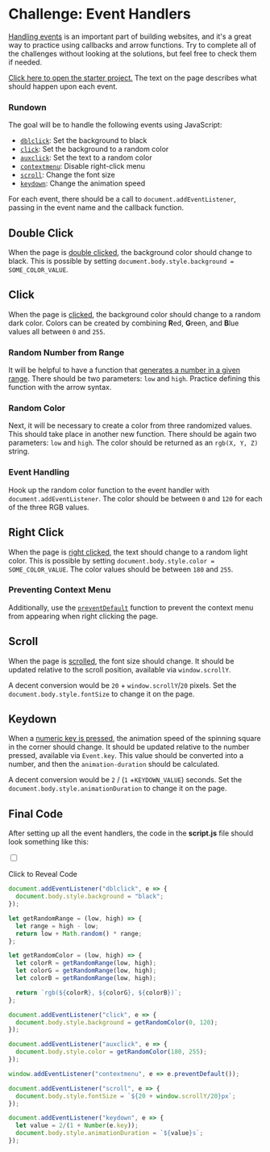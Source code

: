 # Challenge: Event Handlers
[Handling events](https://developer.mozilla.org/en-US/docs/Web/Events/Event_handlers) is an important part of building websites, and it's a great way to practice using callbacks and arrow functions. Try to complete all of the challenges without looking at the solutions, but feel free to check them if needed.

[Click here to open the starter project.](https://replit.com/@HylandOutreach/Events#script.js) The text on the page describes what should happen upon each event.

### Rundown
The goal will be to handle the following events using JavaScript:

- [`dblclick`](https://developer.mozilla.org/en-US/docs/Web/API/Element/dblclick_event): Set the background to black
- [`click`](https://developer.mozilla.org/en-US/docs/Web/API/Element/click_event): Set the background to a random color
- [`auxclick`](https://developer.mozilla.org/en-US/docs/Web/API/Element/auxclick_event): Set the text to a random color
- [`contextmenu`](https://developer.mozilla.org/en-US/docs/Web/API/Element/contextmenu_event): Disable right-click menu
- [`scroll`](https://developer.mozilla.org/en-US/docs/Web/API/Element/scroll_event): Change the font size
- [`keydown`](https://developer.mozilla.org/en-US/docs/Web/API/Element/keydown_event): Change the animation speed

For each event, there should be a call to `document.addEventListener`, passing in the event name and the callback function.

## Double Click
When the page is [double clicked](https://developer.mozilla.org/en-US/docs/Web/API/Element/dblclick_event), the background color should change to black. This is possible by setting  `document.body.style.background = SOME_COLOR_VALUE`. 

## Click
When the page is [clicked](https://developer.mozilla.org/en-US/docs/Web/API/Element/click_event), the background color should change to a random dark color. Colors can be created by combining **R**ed, **G**reen, and **B**lue values all between `0` and `255`.

### Random Number from Range
It will be helpful to have a function that [generates a number in a given range](https://www.google.com/search?q=js+random+value+from+range). There should be two parameters: `low` and `high`. Practice defining this function with the arrow syntax.

### Random Color
Next, it will be necessary to create a color from three randomized values. This should take place in another new function. There should be again two parameters: `low` and `high`. The color should be returned as an `rgb(X, Y, Z)` string.

### Event Handling
Hook up the random color function to the event handler with `document.addEventListener`. The color should be between `0` and `120` for each of the three RGB values.

## Right Click
When the page is [right clicked]((https://developer.mozilla.org/en-US/docs/Web/API/Element/auxclick_event)), the text should change to a random light color. This is possible by setting  `document.body.style.color = SOME_COLOR_VALUE`. The color values should be between `180` and `255`.

### Preventing Context Menu
Additionally, use the [`preventDefault`](https://developer.mozilla.org/en-US/docs/Web/API/Event/preventDefault) function to prevent the context menu from appearing when right clicking the page.

## Scroll
When the page is [scrolled](https://developer.mozilla.org/en-US/docs/Web/API/Element/scroll_event), the font size should change. It should be updated relative to the scroll position, available via `window.scrollY`.

A decent conversion would be `20` + `window.scrollY`/`20` pixels. Set the `document.body.style.fontSize` to change it on the page.

## Keydown
When a [numeric key is pressed](https://developer.mozilla.org/en-US/docs/Web/API/Element/keydown_event), the animation speed of the spinning square in the corner should change. It should be updated relative to the number pressed, available via `Event.key`. This value should be converted into a number, and then the `animation-duration` should be calculated.

A decent conversion would be `2` / (`1` +`KEYDOWN_VALUE`) seconds. Set the `document.body.style.animationDuration` to change it on the page.

## Final Code
After setting up all the event handlers, the code in the **script.js** file should look something like this:

<input type="checkbox" id="reveal1" class="reveal-checkbox" />

<label for="reveal1" class="reveal-label">Click to Reveal Code</label>

```js
document.addEventListener("dblclick", e => {
  document.body.style.background = "black";
});

let getRandomRange = (low, high) => {
  let range = high - low;
  return low + Math.random() * range;
};

let getRandomColor = (low, high) => {
  let colorR = getRandomRange(low, high);
  let colorG = getRandomRange(low, high);
  let colorB = getRandomRange(low, high);

  return `rgb(${colorR}, ${colorG}, ${colorB})`;
};

document.addEventListener("click", e => {
  document.body.style.background = getRandomColor(0, 120);
});

document.addEventListener("auxclick", e => {
  document.body.style.color = getRandomColor(180, 255);
});

window.addEventListener("contextmenu", e => e.preventDefault());

document.addEventListener("scroll", e => {
  document.body.style.fontSize = `${20 + window.scrollY/20}px`;
});

document.addEventListener("keydown", e => {
  let value = 2/(1 + Number(e.key));
  document.body.style.animationDuration = `${value}s`;
});
```